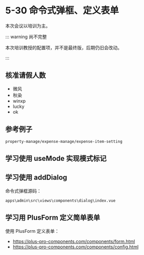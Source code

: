 # 5-30 命令式弹框、定义表单

本次会议以培训为主。

::: warning 尚不完整

本次培训教授的配置项，并不是最终版，后期仍旧会改动。

:::

## 核准请假人数

- 微风
- 秋染
- winxp
- lucky
- ok

## 参考例子

`property-manage/expense-manage/expense-item-setting`

## 学习使用 useMode 实现模式标记

## 学习使用 addDialog

命令式弹框源码：

`apps\admin\src\views\components\dialog\index.vue`

## 学习用 PlusForm 定义简单表单

使用 PlusForm 定义表单：

- https://plus-pro-components.com/components/form.html
- https://plus-pro-components.com/components/config.html
